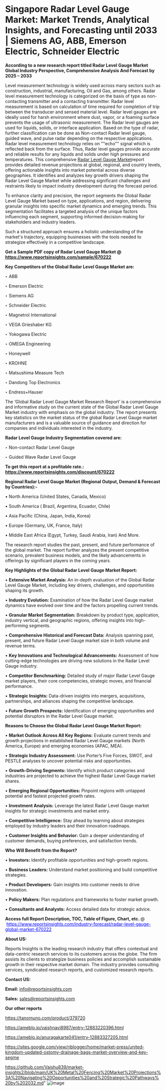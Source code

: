 # Singapore Radar Level Gauge Market: Market Trends, Analytical Insights, and Forecasting until 2033 | Siemens AG, ABB, Emerson Electric, Schneider Electric

<strong>According to a new research report titled Radar Level Gauge Market Global Industry Perspective, Comprehensive Analysis And Forecast by 2025 – 2033</strong>

Level measurement technology is widely used across many sectors such as construction, industrial, manufacturing, Oil and Gas, among others.
Radar level measurement technology is categorized on the basis of type as non-contacting transmitter and a contacting transmitter. Radar level measurement is based on calculation of time required for completion of trip between the transducer and sensed material level. Radar level gauges are ideally used for harsh environment where dust, vapor, or a foaming surface prevents the usage of ultrasonic measurement. The Radar level gauges are used for liquids, solids, or interface application. Based on the type of radar, further classification can be done as Non-contact Radar level gauge, guided wave, and pulse radar depending on the respective applications. Radar level measurement technology relies on ""echo"" signal which is reflected back from the surface. Thus, Radar level gauges provide accurate and reliable results for any liquids and solids under high pressures and temperatures. This comprehensive <a href=https://www.reportsinsights.com/sample/670222>Radar Level Gauge Market</a>report provides detailed revenue projections at global, regional, and country levels, offering actionable insights into market potential across diverse geographies. It identifies and analyzes key growth drivers shaping the Radar Level Gauge Market while addressing significant challenges and restraints likely to impact industry development during the forecast period.

To enhance clarity and precision, the report segments the Global Radar Level Gauge Market based on type, applications, and region, delivering granular insights into specific market dynamics and emerging trends. This segmentation facilitates a targeted analysis of the unique factors influencing each segment, supporting informed decision-making for stakeholders and industry leaders.

Such a structured approach ensures a holistic understanding of the market's trajectory, equipping businesses with the tools needed to strategize effectively in a competitive landscape.

<strong>Get a Sample PDF copy of Radar Level Gauge Market </strong><strong>@<a href=https://www.reportsinsights.com/sample/670222 style=color:#0000ff;> https://www.reportsinsights.com/sample/670222</a></strong></font>

<strong>Key Competitors of the Global Radar Level Gauge Market are:</strong>

‣ ABB

‣ Emerson Electric

‣ Siemens AG

‣ Schneider Electric

‣ Magnetrol International

‣ VEGA Grieshaber KG

‣ Yokogawa Electric

‣ OMEGA Engineering

‣ Honeywell

‣ KROHNE

‣ Matsushima Measure Tech

‣ Dandong Top Electronics

‣ Endress+Hauser

The ‘Global Radar Level Gauge Market Research Report’ is a comprehensive and informative study on the current state of the Global Radar Level Gauge Market industry with emphasis on the global industry. The report presents key statistics on the market status of the global Radar Level Gauge market manufacturers and is a valuable source of guidance and direction for companies and individuals interested in the industry.

<strong>Radar Level Gauge Industry Segmentation covered are:</strong>

‣ Non-contact Radar Level Gauge

‣ Guided Wave Radar Level Gauge

<strong>To get this report at a profitable rate.: <a href=https://www.reportsinsights.com/discount/670222 style=color:#0000ff;>https://www.reportsinsights.com/discount/670222</a></strong></font>

<strong>Regional Radar Level Gauge Market (Regional Output, Demand &amp; Forecast by Countries):-</strong>

• North America (United States, Canada, Mexico)

• South America ( Brazil, Argentina, Ecuador, Chile)

• Asia Pacific (China, Japan, India, Korea)

• Europe (Germany, UK, France, Italy)

• Middle East Africa (Egypt, Turkey, Saudi Arabia, Iran) And More.

The research report studies the past, present, and future performance of the global market. The report further analyzes the present competitive scenario, prevalent business models, and the likely advancements in offerings by significant players in the coming years.

<strong>Key Highlights of the Global Radar Level Gauge Market Report:</strong>

• <strong>Extensive Market Analysis:</strong> An in-depth evaluation of the Global Radar Level Gauge Market, including key drivers, challenges, and opportunities shaping its growth.

• <strong>Industry Evolution:</strong> Examination of how the Radar Level Gauge market dynamics have evolved over time and the factors propelling current trends.

• <strong>Granular Market Segmentation:</strong> Breakdown by product type, application, industry vertical, and geographic regions, offering insights into high-performing segments.

• <strong>Comprehensive Historical and Forecast Data:</strong> Analysis spanning past, present, and future Radar Level Gauge market size in both volume and revenue terms.

• <strong>Key Innovations and Technological Advancements:</strong> Assessment of how cutting-edge technologies are driving new solutions in the Radar Level Gauge industry.

• <strong>Competitor Benchmarking:</strong> Detailed study of major Radar Level Gauge market players, their core competencies, strategic moves, and financial performance.

• <strong>Strategic Insights:</strong> Data-driven insights into mergers, acquisitions, partnerships, and alliances shaping the competitive landscape.

• <strong>Future Growth Prospects:</strong> Identification of emerging opportunities and potential disruptors in the Radar Level Gauge market.

<strong>Reasons to Choose the Global Radar Level Gauge Market Report:</strong>

• <strong>Market Outlook Across All Key Regions:</strong> Evaluate current trends and growth projections in established Radar Level Gauge markets (North America, Europe) and emerging economies (APAC, MEA).

• <strong>Strategic Industry Assessment:</strong> Use Porter’s Five Forces, SWOT, and PESTLE analyses to uncover potential risks and opportunities.

• <strong>Growth-Driving Segments:</strong> Identify which product categories and industries are projected to achieve the highest Radar Level Gauge market shares.

• <strong>Emerging Regional Opportunities:</strong> Pinpoint regions with untapped potential and fastest projected growth rates.

• <strong>Investment Analysis:</strong> Leverage the latest Radar Level Gauge market insights for strategic investments and market entry.

• <strong>Competitive Intelligence:</strong> Stay ahead by learning about strategies employed by industry leaders and their innovation roadmaps.

• <strong>Customer Insights and Behavior:</strong> Gain a deeper understanding of customer demands, buying preferences, and satisfaction trends.

<strong>Who Will Benefit from the Report?</strong>

• <strong>Investors:</strong> Identify profitable opportunities and high-growth regions.

• <strong>Business Leaders:</strong> Understand market positioning and build competitive strategies.

• <strong>Product Developers:</strong> Gain insights into customer needs to drive innovation.

• <strong>Policy Makers:</strong> Plan regulations and frameworks to foster market growth.

• <strong>Consultants and Analysts:</strong> Access detailed data for strategic advice.
</ul>
<strong>Access full Report Description, TOC, Table of Figure, Chart, etc. </strong>@  <a href=https://www.reportsinsights.com/industry-forecast/radar-level-gauge-global-market-670222 style=color:#0000ff;>https://www.reportsinsights.com/industry-forecast/radar-level-gauge-global-market-670222</a></font>

<strong><strong>About US</strong>:</strong>

Reports Insights is the leading research industry that offers contextual and data-centric research services to its customers across the globe. The firm assists its clients to strategize business policies and accomplish sustainable growth in their respective market domain. The industry provides consulting services, syndicated research reports, and customized research reports.

<strong>Contact US:</strong>

<p class=""""><b>Email:</b> <a href=mailto:info@reportsinsights.com>info@reportsinsights.com</a></p>
<p class=""""><b>Sales:</b> <a href=mailto:sales@reportsinsights.com>sales@reportsinsights.com</a></p>

<strong>Our other reports</strong>

<a href=https://tanomuno.com/product/379720>https://tanomuno.com/product/379720</a>

<a href=https://ameblo.jp/vaishnavi8987/entry-12883220396.html>https://ameblo.jp/vaishnavi8987/entry-12883220396.html</a>

<a href=https://ameblo.jp/anuragakarte041/entry-12883327205.html>https://ameblo.jp/anuragakarte041/entry-12883327205.html</a>

<a href=https://sites.google.com/view/riblogger/home/market-press/united-kingdom-updated-ostomy-drainage-bags-market-overview-and-key-segme>https://sites.google.com/view/riblogger/home/market-press/united-kingdom-updated-ostomy-drainage-bags-market-overview-and-key-segme</a>

<a href=https://github.com/Vaishu839/market-insights2/blob/main/UK%20Metal%20Fencing%20Market%20Projections%3A%20Navigating%20Opportunities%20and%20Strategic%20Pathways%20by%202032.md>https://github.com/Vaishu839/market-insights2/blob/main/UK%20Metal%20Fencing%20Market%20Projections%3A%20Navigating%20Opportunities%20and%20Strategic%20Pathways%20by%202032.md</a>"
![image](https://github.com/user-attachments/assets/94c5998c-92b8-41de-8440-eaf31bb86e87)
